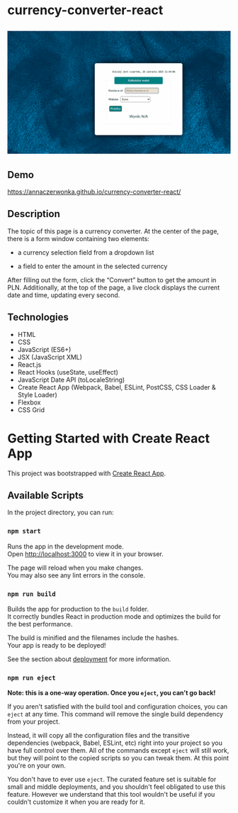 # currency-converter-react
## ![Preview](public/10.gif) 

## Demo
https://annaczerwonka.github.io/currency-converter-react/

## Description
The topic of this page is a currency converter. At the center of the page, there is a form window containing two elements:

- a currency selection field from a dropdown list

- a field to enter the amount in the selected currency

After filling out the form, click the “Convert” button to get the amount in PLN.
Additionally, at the top of the page, a live clock displays the current date and time, updating every second. 


## Technologies
- HTML
- CSS
- JavaScript (ES6+)
- JSX (JavaScript XML)
- React.js
- React Hooks (useState, useEffect)
- JavaScript Date API (toLocaleString)
- Create React App (Webpack, Babel, ESLint, PostCSS, CSS Loader & Style Loader)
- Flexbox
- CSS Grid

# Getting Started with Create React App

This project was bootstrapped with [Create React App](https://github.com/facebook/create-react-app).

## Available Scripts

In the project directory, you can run:

### `npm start`

Runs the app in the development mode.\
Open [http://localhost:3000](http://localhost:3000) to view it in your browser.

The page will reload when you make changes.\
You may also see any lint errors in the console.

### `npm run build`

Builds the app for production to the `build` folder.\
It correctly bundles React in production mode and optimizes the build for the best performance.

The build is minified and the filenames include the hashes.\
Your app is ready to be deployed!

See the section about [deployment](https://facebook.github.io/create-react-app/docs/deployment) for more information.

### `npm run eject`

**Note: this is a one-way operation. Once you `eject`, you can't go back!**

If you aren't satisfied with the build tool and configuration choices, you can `eject` at any time. This command will remove the single build dependency from your project.

Instead, it will copy all the configuration files and the transitive dependencies (webpack, Babel, ESLint, etc) right into your project so you have full control over them. All of the commands except `eject` will still work, but they will point to the copied scripts so you can tweak them. At this point you're on your own.

You don't have to ever use `eject`. The curated feature set is suitable for small and middle deployments, and you shouldn't feel obligated to use this feature. However we understand that this tool wouldn't be useful if you couldn't customize it when you are ready for it.


